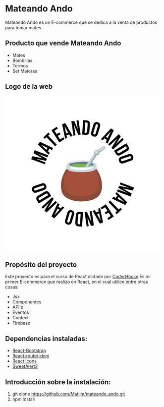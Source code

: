# Mateando Ando

Mateando Ando es un E-commerce que se dedica a la venta de productos para tomar mates. 

## Producto que vende Mateando Ando
* Mates
* Bombillas
* Termos
* Set Materas


## Logo de la web
![logo de la web](./src/assests/img/logo/logo.png)
 

 ## Propósito del proyecto
 Este proyecto es para el curso de React dictado por [CoderHouse](https://www.coderhouse.com/)
 Es mi primer E-commerce que realizo en React, en el cual utilice entre otras cosas:
 * Jsx
 * Componentes
 * API's
 * Eventos
 * Context
 * Firebase




## Dependencias instaladas: 
* [React-Bootstrap](https://react-bootstrap.github.io/)
* [React-router-dom](https://v5.reactrouter.com/)
* [React Icons](https://react-icons.github.io/react-icons/)
* [SweetAlert2](https://sweetalert2.github.io)

## Introducción sobre la instalación:

1. git clone https://github.com/Matiim/mateando_ando.git  
2. npm install

